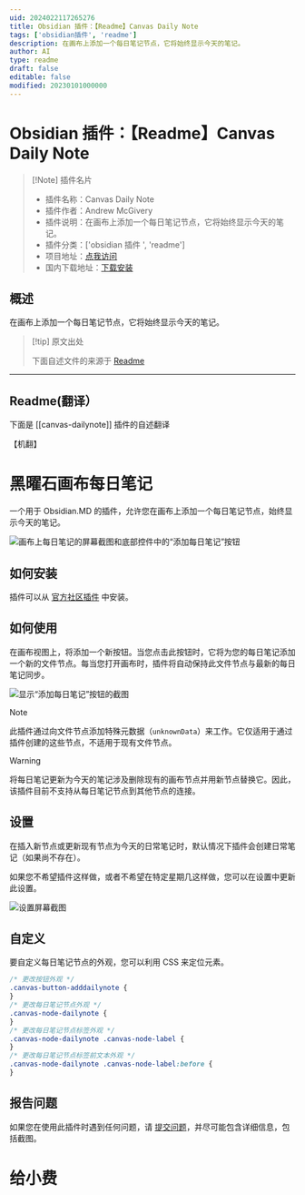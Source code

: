 ```yaml
---
uid: 2024022117265276
title: Obsidian 插件：【Readme】Canvas Daily Note
tags: ['obsidian插件', 'readme']
description: 在画布上添加一个每日笔记节点，它将始终显示今天的笔记。
author: AI
type: readme
draft: false
editable: false
modified: 20230101000000
---
```


# Obsidian 插件：【Readme】Canvas Daily Note

> [!Note] 插件名片
> - 插件名称：Canvas Daily Note
> - 插件作者：Andrew McGivery
> - 插件说明：在画布上添加一个每日笔记节点，它将始终显示今天的笔记。
> - 插件分类：['obsidian 插件 ', 'readme']
> - 项目地址：[点我访问](https://github.com/andrewmcgivery/obsidian-canvas-dailynote)
> - 国内下载地址：[下载安装](https://pkmer.cn/products/plugin/pluginMarket/?canvas-dailynote)

## 概述

在画布上添加一个每日笔记节点，它将始终显示今天的笔记。

> [!tip] 原文出处
>
>下面自述文件的来源于 [Readme](https://ghproxy.net/https://raw.githubusercontent.com/andrewmcgivery/obsidian-canvas-dailynote/main/README.md)
>

---

## Readme(翻译）

下面是 [[canvas-dailynote]] 插件的自述翻译

【机翻】

# 黑曜石画布每日笔记

一个用于 Obsidian.MD 的插件，允许您在画布上添加一个每日笔记节点，始终显示今天的笔记。

![画布上每日笔记的屏幕截图和底部控件中的“添加每日笔记”按钮](https://cdn.pkmer.cn/covers/canvas-dailynote_2_0.png!pkmer)

## 如何安装

插件可以从 [官方社区插件](https://obsidian.md/plugins?id=canvas-dailynote) 中安装。

## 如何使用

在画布视图上，将添加一个新按钮。当您点击此按钮时，它将为您的每日笔记添加一个新的文件节点。每当您打开画布时，插件将自动保持此文件节点与最新的每日笔记同步。

![显示“添加每日笔记”按钮的截图](https://cdn.pkmer.cn/covers/canvas-dailynote_2_1.png!pkmer)

> [!NOTE]
> 此插件通过向文件节点添加特殊元数据（`unknownData`）来工作。它仅适用于通过插件创建的这些节点，不适用于现有文件节点。

> [!WARNING]
> 将每日笔记更新为今天的笔记涉及删除现有的画布节点并用新节点替换它。因此，该插件目前不支持从每日笔记节点到其他节点的连接。

## 设置

在插入新节点或更新现有节点为今天的日常笔记时，默认情况下插件会创建日常笔记（如果尚不存在）。

如果您不希望插件这样做，或者不希望在特定星期几这样做，您可以在设置中更新此设置。

![设置屏幕截图](https://cdn.pkmer.cn/covers/canvas-dailynote_2_2.png!pkmer)

## 自定义

要自定义每日笔记节点的外观，您可以利用 CSS 来定位元素。

```css
/* 更改按钮外观 */
.canvas-button-adddailynote {
}
/* 更改每日笔记节点外观 */
.canvas-node-dailynote {
}
/* 更改每日笔记节点标签外观 */
.canvas-node-dailynote .canvas-node-label {
}
/* 更改每日笔记节点标签前文本外观 */
.canvas-node-dailynote .canvas-node-label:before {
}
```

## 报告问题

如果您在使用此插件时遇到任何问题，请 [提交问题](https://github.com/andrewmcgivery/obsidian-ribbon-divider/issues/new)，并尽可能包含详细信息，包括截图。

# 给小费